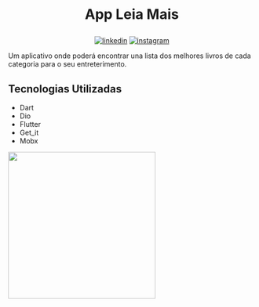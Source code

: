 # <p align="center"> App Leia Mais

<p align="center">
<a href="https://www.linkedin.com/in/saulo-nascimento-b6050b1b3/"><img src="https://img.icons8.com/android/24/000000/linkedin.png" alt="linkedin"></a>
<a href="https://www.instagram.com/smiqueias_/"><img src="https://img.icons8.com/android/24/000000/instagram.png" alt="instagram"></a>

</p>

Um aplicativo onde poderá encontrar una lista dos melhores livros de cada categoria para o seu entreterimento.

## Tecnologias Utilizadas
- Dart
- Dio
- Flutter
- Get_it
- Mobx

<img src="https://media3.giphy.com/media/Gd6HwE3HeP60zf0O2h/giphy.gif" width="300" />

